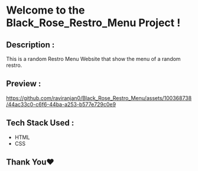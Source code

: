 # Welcome to the Black_Rose_Restro_Menu Project !

## Description :
This is a random Restro Menu Website that show the menu of a random restro. 

## Preview :
https://github.com/raviranjan0/Black_Rose_Restro_Menu/assets/100368738/44ac33c0-c6f6-44ba-a253-b577e729c0e9

## Tech Stack Used :
- HTML
- CSS

## Thank You❤️

